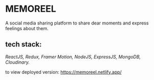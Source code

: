 # **MEMOREEL**
A social media sharing platform to share dear moments and express feelings about them.

## **tech stack:**
*ReactJS, Redux, Framer Motion, NodeJS, ExpressJS, MongoDB, Cloudinary.*


to view deployed version: https://memoreel.netlify.app/
